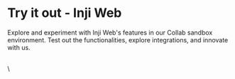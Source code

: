 # Try it out - Inji Web

Explore and experiment with Inji Web's features in our Collab sandbox environment. Test out the functionalities, explore integrations, and innovate with us.



\
\
